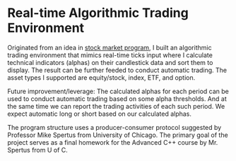 # Real-time Algorithmic Trading Environment

Originated from an idea in [stock market program](https://www.netdevmike.com/project/c-stock-market-program), I built an algorithmic trading environment that mimics real-time ticks input where I calculate technical indicators (alphas) on their candlestick data and sort them to display. The result can be further feeded to conduct automatic trading. The asset types I supported are equity/stock, index, ETF, and option.

Future improvement/leverage: The calculated alphas for each period can be used to conduct automatic trading based on some alpha thresholds. And at the same time we can report the trading activities of each such period. We expect automatic long or short based on our calculated alphas.

The program structure uses a producer-consumer protocol suggested by Professor Mike Spertus from University of Chicago. The primary goal of the project serves as a final homework for the Advanced C++ course by Mr. Spertus from U of C.

